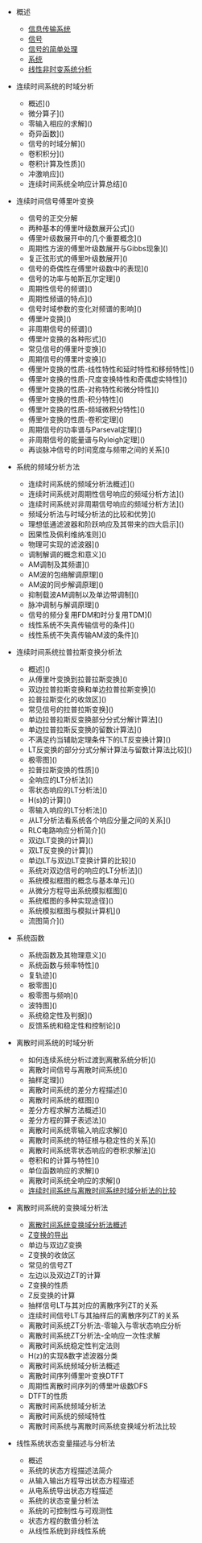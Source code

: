 * 概述

    * [信息传输系统]()
    * [信号]()
    * [信号的简单处理]()
    * [系统]()
    * [线性非时变系统分析]()

* 连续时间系统的时域分析

    * 概述]()
    * 微分算子]()
    * 零输入相应的求解]()
    * 奇异函数]()
    * 信号的时域分解]()
    * 卷积积分]()
    * 卷积计算及性质]()
    * 冲激响应]()
    * 连续时间系统全响应计算总结]()

* 连续时间信号傅里叶变换

    * 信号的正交分解
    * 两种基本的傅里叶级数展开公式]()
    * 傅里叶级数展开中的几个重要概念]()
    * 周期性方波的傅里叶级数展开与Gibbs现象]()
    * 复正弦形式的傅里叶级数展开]()
    * 信号的奇偶性在傅里叶级数中的表现]()
    * 信号的功率与帕斯瓦尔定理]()
    * 周期性信号的频谱]()
    * 周期性频谱的特点]()
    * 信号时域参数的变化对频谱的影响]()
    * 傅里叶变换]()
    * 非周期信号的频谱]()
    * 傅里叶变换的各种形式]()
    * 常见信号的傅里叶变换]()
    * 周期信号的傅里叶变换]()
    * 傅里叶变换的性质-线性特性和延时特性和移频特性]()
    * 傅里叶变换的性质-尺度变换特性和奇偶虚实特性]()
    * 傅里叶变换的性质-对称特性和微分特性]()
    * 傅里叶变换的性质-积分特性]()
    * 傅里叶变换的性质-频域微积分特性]()
    * 傅里叶变换的性质-卷积定理]()
    * 周期信号的功率谱与Parseval定理]()
    * 非周期信号的能量谱与Ryleigh定理]()
    * 再谈脉冲信号的时间宽度与频带之间的关系]()

* 系统的频域分析方法

    * 连续时间系统的频域分析法概述]()
    * 连续时间系统对周期性信号响应的频域分析方法]()
    * 连续时间系统对非周期信号响应的频域分析方法]()
    * 频域分析法与时域分析法的比较和优势]()
    * 理想低通滤波器和阶跃响应及其带来的四大启示]()
    * 因果性及佩利维纳准则]()
    * 物理可实现的滤波器]()
    * 调制解调的概念和意义]()
    * AM调制及其频谱]()
    * AM波的包络解调原理]()
    * AM波的同步解调原理]()
    * 抑制载波AM调制以及单边带调制]()
    * 脉冲调制与解调原理]()
    * 信号的频分复用FDM和时分复用TDM]()
    * 线性系统不失真传输信号的条件]()
    * 线性系统不失真传输AM波的条件]()

* 连续时间系统拉普拉斯变换分析法

    * 概述]()
    * 从傅里叶变换到拉普拉斯变换]()
    * 双边拉普拉斯变换和单边拉普拉斯变换]()
    * 拉普拉斯变化的收敛区]()
    * 常见信号的拉普拉斯变换]()
    * 单边拉普拉斯反变换部分分式分解计算法]()
    * 单边拉普拉斯反变换的留数计算法]()
    * 不满足约当辅助定理条件下的LT反变换计算]()
    * LT反变换的部分分式分解计算法与留数计算法比较]()
    * 极零图]()
    * 拉普拉斯变换的性质]()
    * 全响应的LT分析法]()
    * 零状态响应的LT分析法]()
    * H(s)的计算]()
    * 零输入响应的LT分析法]()
    * 从LT分析法看系统各个响应分量之间的关系]()
    * RLC电路响应分析简介]()
    * 双边LT变换的计算]()
    * 双LT反变换的计算]()
    * 单边LT与双边LT变换计算的比较]()
    * 系统对双边信号的响应的LT分析法]()
    * 系统模拟框图的概念与基本单元]()
    * 从微分方程导出系统模拟框图]()
    * 系统框图的多种实现途径]()
    * 系统模拟框图与模拟计算机]()
    * 流图简介]()

* 系统函数

    * 系统函数及其物理意义]()
    * 系统函数与频率特性]()
    * 复轨迹]()
    * 极零图]()
    * 极零图与频响]()
    * 波特图]()
    * 系统稳定性及判据]()
    * 反馈系统和稳定性和控制论]()

* 离散时间系统的时域分析

    * 如何连续系统分析过渡到离散系统分析]()
    * 离散时间信号与离散时间系统]()
    * 抽样定理]()
    * 离散时间系统的差分方程描述]()
    * 离散时间系统的框图]()
    * 差分方程求解方法概述]()
    * 差分方程的算子表述法]()
    * 离散时间系统零输入响应求解]()
    * 离散时间系统的特征根与稳定性的关系]()
    * 离散时间系统零状态响应的卷积求解法]()
    * 卷积和的计算与特性]()
    * 单位函数响应的求解]()
    * 离散时间系统全响应的求解]()
    * [连续时间系统与离散时间系统时域分析法的比较]()

* 离散时间系统的变换域分析法

    * [离散时间系统变换域分析法概述]()
    * [Z变换的导出]()
    * 单边与双边Z变换
    * Z变换的收敛区
    * 常见的信号ZT
    * 左边以及双边ZT的计算
    * Z变换的性质
    * Z反变换的计算
    * 抽样信号LT与其对应的离散序列ZT的关系
    * 连续时间信号LT与其抽样后的离散序列ZT的关系
    * 离散时间系统ZT分析法-零输入与零状态响应分析
    * 离散时间系统ZT分析法-全响应一次性求解
    * 离散时间系统稳定性判定法则
    * H(z)的实现&数字滤波器分类
    * 离散时间系统频域分析法概述
    * 离散时间序列傅里叶变换DTFT
    * 周期性离散时间序列的傅里叶级数DFS
    * DTFT的性质
    * 离散时间系统频域分析法
    * 离散时间系统的频域特性
    * 离散时间系统与离散时间系统变换域分析法比较

* 线性系统状态变量描述与分析法

    * 概述
    * 系统的状态方程描述法简介
    * 从输入输出方程导出状态方程描述
    * 从电系统导出状态方程描述
    * 系统的状态变量分析法
    * 系统的可控制性与可观测性
    * 状态方程的数值分析法
    * 从线性系统到非线性系统